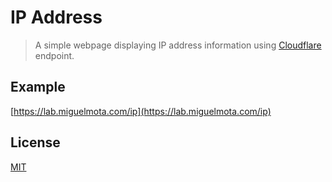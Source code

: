 # IP Address

> A simple webpage displaying IP address information using [Cloudflare](https://www.cloudflare.com/) endpoint.

## Example

[https://lab.miguelmota.com/ip](https://lab.miguelmota.com/ip)

## License

[MIT](LICENSE)
